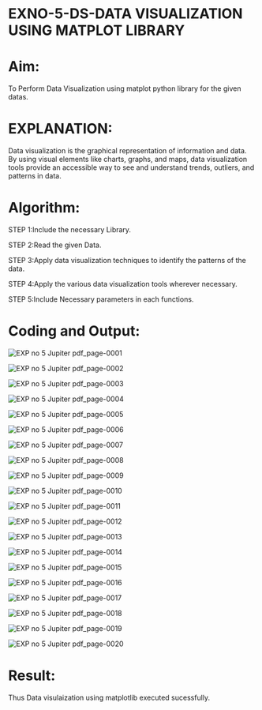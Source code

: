 # EXNO-5-DS-DATA VISUALIZATION USING MATPLOT LIBRARY

# Aim:
  To Perform Data Visualization using matplot python library for the given datas.

# EXPLANATION:
Data visualization is the graphical representation of information and data. By using visual elements like charts, graphs, and maps, data visualization tools provide an accessible way to see and understand trends, outliers, and patterns in data.

# Algorithm:
STEP 1:Include the necessary Library.

STEP 2:Read the given Data.

STEP 3:Apply data visualization techniques to identify the patterns of the data.

STEP 4:Apply the various data visualization tools wherever necessary.

STEP 5:Include Necessary parameters in each functions.

# Coding and Output:
![EXP no 5 Jupiter pdf_page-0001](https://github.com/user-attachments/assets/2f0d5040-ffdc-4fcb-9fae-5b57b8eafb31)

![EXP no 5 Jupiter pdf_page-0002](https://github.com/user-attachments/assets/4d76ef5b-6268-4211-a3ff-13a762f1d9ad)

![EXP no 5 Jupiter pdf_page-0003](https://github.com/user-attachments/assets/fe7f380d-9b3e-4194-bc76-a0c705d44880)

![EXP no 5 Jupiter pdf_page-0004](https://github.com/user-attachments/assets/e85a65fd-d256-4182-8490-0fe7cbc4c620)

![EXP no 5 Jupiter pdf_page-0005](https://github.com/user-attachments/assets/fcce00db-2f9b-4ffc-9974-48c9b7bded7c)

![EXP no 5 Jupiter pdf_page-0006](https://github.com/user-attachments/assets/07151d5e-1a6b-436b-9930-424f1cdec147)

![EXP no 5 Jupiter pdf_page-0007](https://github.com/user-attachments/assets/ae9bcb25-8543-4018-ac0c-b88791b1bac5)

![EXP no 5 Jupiter pdf_page-0008](https://github.com/user-attachments/assets/856b78ed-7193-41fe-8cfc-2d0c9d8fca3a)

![EXP no 5 Jupiter pdf_page-0009](https://github.com/user-attachments/assets/b03c662c-c1c2-48f9-a915-69d24c5c77c0)

![EXP no 5 Jupiter pdf_page-0010](https://github.com/user-attachments/assets/2ef84da4-1f2c-4855-b7d6-960f41b17c1a)

![EXP no 5 Jupiter pdf_page-0011](https://github.com/user-attachments/assets/8a88fda6-15c4-4bae-a5b5-ca8281a4cb62)

![EXP no 5 Jupiter pdf_page-0012](https://github.com/user-attachments/assets/f30309ec-6403-4eb0-9512-330c023fb4f8)

![EXP no 5 Jupiter pdf_page-0013](https://github.com/user-attachments/assets/76e85410-ab4a-4576-90c7-ebb5d065738f)

![EXP no 5 Jupiter pdf_page-0014](https://github.com/user-attachments/assets/a1457bd1-6e3d-46bc-a5b4-8fd16914d42b)

![EXP no 5 Jupiter pdf_page-0015](https://github.com/user-attachments/assets/82b96122-4cdf-4c93-b98b-dabeef945b1c)

![EXP no 5 Jupiter pdf_page-0016](https://github.com/user-attachments/assets/db34b1f6-639d-4637-9f90-a7d70ed0dfd7)

![EXP no 5 Jupiter pdf_page-0017](https://github.com/user-attachments/assets/c16840d1-29b5-409a-9508-bc5b2ca46324)

![EXP no 5 Jupiter pdf_page-0018](https://github.com/user-attachments/assets/507d1f0c-559d-4623-998e-940b5ca4747f)

![EXP no 5 Jupiter pdf_page-0019](https://github.com/user-attachments/assets/4a063f3c-45de-4a2a-aab0-324b0ac4fda6)

![EXP no 5 Jupiter pdf_page-0020](https://github.com/user-attachments/assets/5445e55e-3e56-4b5d-8440-b808c6362c96)

# Result:
 Thus Data visulaization using matplotlib executed sucessfully.
